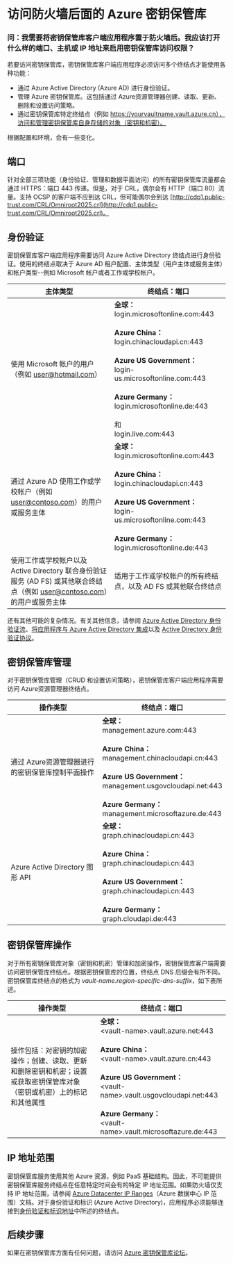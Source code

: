<properties
    pageTitle="访问防火墙后面的密钥保管库 | Azure"
    description="了解如何从防火墙后面的应用程序访问 Azure 密钥保管库"
    services="key-vault"
    documentationcenter=""
    author="amitbapat"
    manager="mbaldwin"
    tags="azure-resource-manager" />
<tags
    ms.assetid="50d21774-2ee1-4212-8995-570c9de603c5"
    ms.service="key-vault"
    ms.workload="identity"
    ms.tgt_pltfrm="na"
    ms.devlang="na"
    ms.topic="hero-article"
    ms.date="01/07/2017"
    wacn.date="04/11/2017"
    ms.author="ambapat" />  


# 访问防火墙后面的 Azure 密钥保管库
### 问：我需要将密钥保管库客户端应用程序置于防火墙后。我应该打开什么样的端口、主机或 IP 地址来启用密钥保管库访问权限？
若要访问密钥保管库，密钥保管库客户端应用程序必须访问多个终结点才能使用各种功能：

- 通过 Azure Active Directory \(Azure AD\) 进行身份验证。
- 管理 Azure 密钥保管库。这包括通过 Azure资源管理器创建、读取、更新、删除和设置访问策略。
- 通过密钥保管库特定终结点（例如 https://yourvaultname.vault.azure.cn），访问和管理密钥保管库自身存储的对象（密钥和机密）。

根据配置和环境，会有一些变化。

## 端口
针对全部三项功能（身份验证、管理和数据平面访问）的所有密钥保管库流量都会通过 HTTPS：端口 443 传递。但是，对于 CRL，偶尔会有 HTTP（端口 80）流量。支持 OCSP 的客户端不应到达 CRL，但可能偶尔会到达 [http://cdp1.public-trust.com/CRL/Omniroot2025.crl](http://cdp1.public-trust.com/CRL/Omniroot2025.crl)。

## 身份验证
密钥保管库客户端应用程序需要访问 Azure Active Directory 终结点进行身份验证。使用的终结点取决于 Azure AD 租户配置、主体类型（用户主体或服务主体）和帐户类型--例如 Microsoft 帐户或者工作或学校帐户。

| 主体类型 | 终结点：端口 |
| --- | --- |
| 使用 Microsoft 帐户的用户<br>（例如 user@hotmail.com） |**全球：**<br>login.microsoftonline.com:443<br><br> **Azure China：**<br>login.chinacloudapi.cn:443<br><br>**Azure US Government：**<br>login-us.microsoftonline.com:443<br><br>**Azure Germany：**<br>login.microsoftonline.de:443<br><br> 和 <br>login.live.com:443 |
| 通过 Azure AD 使用工作或学校帐户（例如 user@contoso.com）的用户或服务主体 |**全球：**<br>login.microsoftonline.com:443<br><br> **Azure China：**<br>login.chinacloudapi.cn:443<br><br>**Azure US Government：**<br>login-us.microsoftonline.com:443<br><br>**Azure Germany：**<br>login.microsoftonline.de:443 |
| 使用工作或学校帐户以及 Active Directory 联合身份验证服务 \(AD FS\) 或其他联合终结点（例如 user@contoso.com）的用户或服务主体 |适用于工作或学校帐户的所有终结点，以及 AD FS 或其他联合终结点 |

还有其他可能的复杂情况。有关其他信息，请参阅 [Azure Active Directory 身份验证流](/documentation/articles/active-directory-authentication-scenarios/)、[将应用程序与 Azure Active Directory 集成](/documentation/articles/active-directory-integrating-applications/)以及 [Active Directory 身份验证协议](/documentation/articles/active-directory-developers-guide/)。

## 密钥保管库管理
对于密钥保管库管理（CRUD 和设置访问策略），密钥保管库客户端应用程序需要访问 Azure资源管理器终结点。

| 操作类型 | 终结点：端口 |
| --- | --- |
| 通过 Azure资源管理器进行的密钥保管库控制平面操作 |**全球：**<br>management.azure.com:443<br><br> **Azure China：**<br>management.chinacloudapi.cn:443<br><br> **Azure US Government：**<br>management.usgovcloudapi.net:443<br><br> **Azure Germany：**<br>management.microsoftazure.de:443 |
| Azure Active Directory 图形 API |**全球：**<br>graph.chinacloudapi.cn:443<br><br> **Azure China：**<br>graph.chinacloudapi.cn:443<br><br> **Azure US Government：**<br>graph.chinacloudapi.cn:443<br><br> **Azure Germany：**<br>graph.cloudapi.de:443 |

## 密钥保管库操作
对于所有密钥保管库对象（密钥和机密）管理和加密操作，密钥保管库客户端需要访问密钥保管库终结点。根据密钥保管库的位置，终结点 DNS 后缀会有所不同。密钥保管库终结点的格式为 *vault-name*.*region-specific-dns-suffix*，如下表所述。

| 操作类型 | 终结点：端口 |
| --- | --- |
| 操作包括：对密钥的加密操作；创建、读取、更新和删除密钥和机密；设置或获取密钥保管库对象（密钥或机密）上的标记和其他属性 |**全球：**<br> &lt;vault-name&gt;.vault.azure.net:443<br><br> **Azure China：**<br> &lt;vault-name&gt;.vault.azure.cn:443<br><br> **Azure US Government：**<br> &lt;vault-name&gt;.vault.usgovcloudapi.net:443<br><br> **Azure Germany：**<br> &lt;vault-name&gt;.vault.microsoftazure.de:443 |

## IP 地址范围
密钥保管库服务使用其他 Azure 资源，例如 PaaS 基础结构。因此，不可能提供密钥保管库服务终结点在任意特定时间会有的特定 IP 地址范围。如果防火墙仅支持 IP 地址范围，请参阅 [Azure Datacenter IP Ranges](https://www.microsoft.com/en-us/download/details.aspx?id=41653)（Azure 数据中心 IP 范围）文档。对于身份验证和标识 \(Azure Active Directory\)，应用程序必须能够连接到[身份验证和标识地址](https://support.office.com/article/Office-365-URLs-and-IP-address-ranges-8548a211-3fe7-47cb-abb1-355ea5aa88a2)中所述的终结点。

## 后续步骤
如果在密钥保管库方面有任何问题，请访问 [Azure 密钥保管库论坛](https://social.msdn.microsoft.com/Forums/zh-cn/home?forum=AzureKeyVault)。

<!---HONumber=Mooncake_0220_2017-->
<!--Update_Description: wording update-->